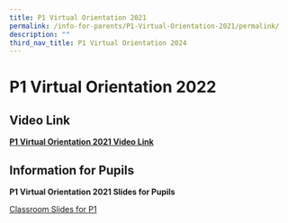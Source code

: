 ```yaml
---
title: P1 Virtual Orientation 2021
permalink: /info-for-parents/P1-Virtual-Orientation-2021/permalink/
description: ""
third_nav_title: P1 Virtual Orientation 2024
---
```

P1 Virtual Orientation 2022
===========================
Video Link
----------

[**P1 Virtual Orientation 2021 Video Link**](https://www.youtube.com/watch?v=9qsDshpYGH0)

Information for Pupils
----------------------

**P1 Virtual Orientation 2021 Slides for Pupils**

[Classroom Slides for P1](/files/Classroom%20Slides%20for%20P1%20FTs%20-%20For%20Website.pdf)